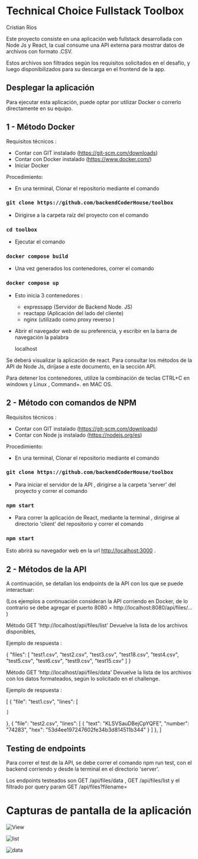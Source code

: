 ﻿# Technical Choice Fullstack Toolbox 
 Cristian Ríos 

Este proyecto consiste en una aplicación web fullstack desarrollada con Node Js y React, la cual consume una API externa para mostrar datos de archivos con formato .CSV. 

Estos archivos son filtrados según los requisitos solicitados en el desafío,  y luego disponibilizados para su descarga en el frontend de la app.


## Desplegar la aplicación

Para ejecutar esta aplicación, puede optar por utilizar Docker o correrlo directamente en su equipo.

## 1 - Método Docker

Requisitos técnicos :
- Contar con GIT instalado (https://git-scm.com/downloads)
- Contar con Docker instalado  (https://www.docker.com/)
- Iniciar Docker

Procedimiento:

- En una terminal, Clonar el repositorio mediante el comando 
### `git clone https://github.com/backendCoderHouse/toolbox`

- Dirigirse a la carpeta raíz del proyecto con el comando 
### `cd toolbox`

- Ejecutar el comando 

### `docker compose build`

- Una vez generados los contenedores, correr el comando

### `docker compose up`

- Esto inicia 3 contenedores :

   * expressapp (Servidor de Backend Node. JS)
   * reactapp   (Aplicación del lado del cliente)
   * nginx (utilizado como proxy reverso )

- Abrir el navegador web de su preferencia, y escribir en la barra de navegación la palabra   
  
  localhost

Se deberá visualizar la aplicación de react. Para consultar los métodos de la API de Node Js, diríjase a este documento, en la sección API.

Para detener los contenedores, utilize la combinación de teclas CTRL+C en windows y Linux , Command+. en MAC OS.  

## 2 - Método con comandos de NPM

Requisitos técnicos :
- Contar con GIT instalado (https://git-scm.com/downloads)
- Contar con Node js instalado  (https://nodejs.org/es)

Procedimiento:

- En una terminal, Clonar el repositorio mediante el comando 
### `git clone https://github.com/backendCoderHouse/toolbox`

- Para iniciar el servidor de la API , dirigirse a la carpeta 'server' del proyecto y correr el comando  
### `npm start`

- Para correr la aplicación de React, mediante la terminal , dirigirse al directorio 'client' del repositorio y correr el comando  

### `npm start`


Esto abrirá su navegador web en la url  [http://localhost:3000](http://localhost:3000) .

## 2 - Métodos de la API

A continuación, se detallan los endpoints de la API con los que se puede interactuar:

(Los ejemplos a continuación consideran la API corriendo en Docker, de lo contrario se debe agregar el puerto 8080 = http://localhost:8080/api/files/... )

Método GET 'http://localhost/api/files/list' Devuelve la lista de los archivos disponibles,

Ejemplo de respuesta : 

{
  "files": [
    "test1.csv",
    "test2.csv",
    "test3.csv",
    "test18.csv",
    "test4.csv",
    "test5.csv",
    "test6.csv",
    "test9.csv",
    "test15.csv"
  ]
}

Método GET 'http://localhost/api/files/data' Devuelve la lista de los archivos con los datos formateados, según lo solicitado en el challenge.

Ejemplo de respuesta : 

[
  {
    "file": "test1.csv",
    "lines": [
      
    ]
  },
  {
    "file": "test2.csv",
    "lines": [
      {
        "text": "KLSVSauDBejCpYQFE",
        "number": "74283",
        "hex": "53d4ee197247602fe34b3d814511b344"
      }
    ]
  },
]


## Testing de endpoints 

Para correr el test de la API, se debe correr el comando npm run test, con el backend corriendo y desde la terminal en el directorio 'server'.

Los endpoints testeados son  GET /api/files/data ,  GET /api/files/list y el filtrado por query param  GET /api/files?filename=   

# Capturas de pantalla de la aplicación

![View](https://user-images.githubusercontent.com/70445507/235569137-d9b0be4b-a3f3-40b1-afff-1296ffc857f4.png)

![list](https://user-images.githubusercontent.com/70445507/235569207-5e299bfb-fa64-4ded-96fb-d42a12237cbf.png)

![data](https://user-images.githubusercontent.com/70445507/235569234-8ec2f854-db6b-42a0-befd-3739ce03d259.png)


